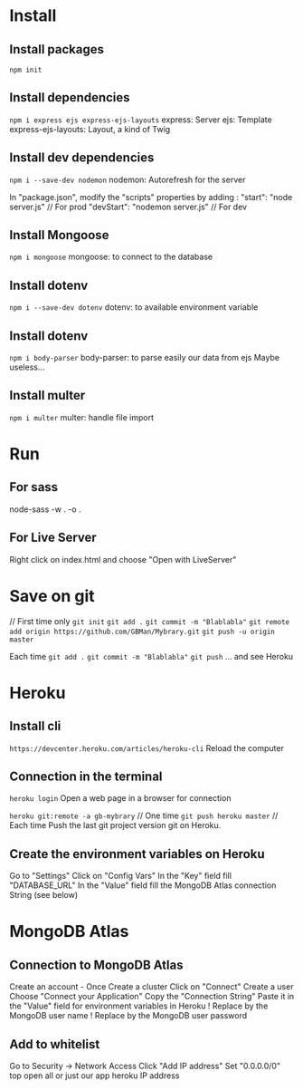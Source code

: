 # Install
## Install packages
`npm init`

## Install dependencies
`npm i express ejs express-ejs-layouts`
express: Server
ejs: Template
express-ejs-layouts: Layout, a kind of Twig

## Install dev dependencies
`npm i --save-dev nodemon`
nodemon: Autorefresh for the server

In "package.json", modify the "scripts" properties by adding :
    "start": "node server.js"       // For prod
    "devStart": "nodemon server.js" // For dev

## Install Mongoose
`npm i mongoose`
mongoose: to connect to the database

## Install dotenv
`npm i --save-dev dotenv`
dotenv: to available environment variable

## Install dotenv
`npm i body-parser`
body-parser: to parse easily our data from ejs
Maybe useless...

## Install multer
`npm i multer`
multer: handle file import


# Run
## For sass
node-sass -w . -o .

## For Live Server
Right click on index.html and choose "Open with LiveServer"


# Save on git
// First time only
`git init`
`git add .`
`git commit -m "Blablabla"`
`git remote add origin https://github.com/GBMan/Mybrary.git`
`git push -u origin master`

Each time
`git add .`
`git commit -m "Blablabla"`
`git push`
... and see Heroku


# Heroku
## Install cli
`https://devcenter.heroku.com/articles/heroku-cli`
Reload the computer

## Connection in the terminal
`heroku login`
Open a web page in a browser for connection

`heroku git:remote -a gb-mybrary`   // One time
`git push heroku master`            // Each time
Push the last git project version git on Heroku.

## Create the environment variables on Heroku
Go to "Settings"
Click on "Config Vars"
In the "Key" field fill "DATABASE_URL"
In the "Value" field fill the MongoDB Atlas connection String (see below)

# MongoDB Atlas
## Connection to MongoDB Atlas
Create an account - Once
Create a cluster
Click on "Connect"
Create a user
Choose "Connect your Application"
Copy the "Connection String"
Paste it in the "Value" field for environment variables in Heroku
! Replace <username> by the MongoDB user name
! Replace <password> by the MongoDB user password

## Add to whitelist
Go to Security -> Network Access
Click "Add IP address"
Set "0.0.0.0/0" top open all or just our app heroku IP address